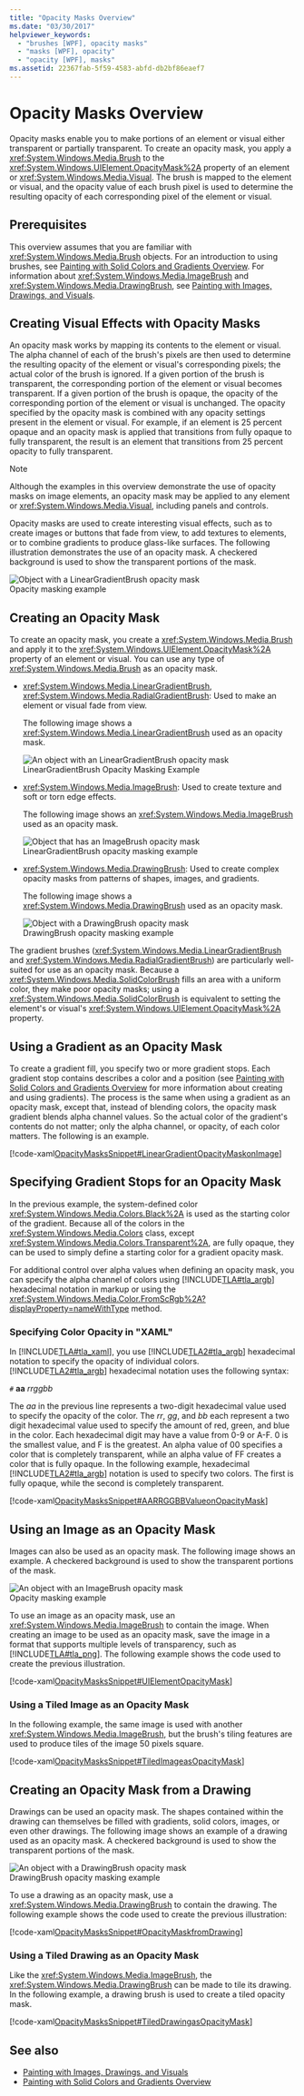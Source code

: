```yaml
---
title: "Opacity Masks Overview"
ms.date: "03/30/2017"
helpviewer_keywords: 
  - "brushes [WPF], opacity masks"
  - "masks [WPF], opacity"
  - "opacity [WPF], masks"
ms.assetid: 22367fab-5f59-4583-abfd-db2bf86eaef7
---
```

# Opacity Masks Overview
Opacity masks enable you to make portions of an element or visual either transparent or partially transparent. To create an opacity mask, you apply a <xref:System.Windows.Media.Brush> to the <xref:System.Windows.UIElement.OpacityMask%2A> property of an element or <xref:System.Windows.Media.Visual>.  The brush is mapped to the element or visual, and the opacity value of each brush pixel is used to determine the resulting opacity of each corresponding pixel of the element or visual.  
  
<a name="prereqs"></a>   
## Prerequisites  
 This overview assumes that you are familiar with <xref:System.Windows.Media.Brush> objects. For an introduction to using brushes, see [Painting with Solid Colors and Gradients Overview](painting-with-solid-colors-and-gradients-overview.md). For information about <xref:System.Windows.Media.ImageBrush> and <xref:System.Windows.Media.DrawingBrush>, see [Painting with Images, Drawings, and Visuals](painting-with-images-drawings-and-visuals.md).  
  
<a name="opacitymasks"></a>   
## Creating Visual Effects with Opacity Masks  
 An opacity mask works by mapping its contents to the element or visual. The alpha channel of each of the brush's pixels are then used to determine the resulting opacity of the element or visual's corresponding pixels; the actual color of the brush is ignored. If a given portion of the brush is transparent, the corresponding portion of the element or visual becomes transparent. If a given portion of the brush is opaque, the opacity of the corresponding portion of the element or visual is unchanged. The opacity specified by the opacity mask is combined with any opacity settings present in the element or visual. For example, if an element is 25 percent opaque and an opacity mask is applied that transitions from fully opaque to fully transparent, the result is an element that transitions from 25 percent opacity to fully transparent.  
  
> [!NOTE]
>  Although the examples in this overview demonstrate the use of opacity masks on image elements, an opacity mask may be applied to any element or <xref:System.Windows.Media.Visual>, including panels and controls.  
  
 Opacity masks are used to create interesting visual effects, such as to create images or buttons that fade from view, to add textures to elements, or to combine gradients to produce glass-like surfaces. The following illustration demonstrates the use of an opacity mask. A checkered background is used to show the transparent portions of the mask.  
  
 ![Object with a LinearGradientBrush opacity mask](./media/wcpsdk-graphicsmm-opacitymask-imageexample.png "wcpsdk_graphicsmm_opacitymask_imageexample")  
Opacity masking example  
  
<a name="creatingopacitymasks"></a>   
## Creating an Opacity Mask  
 To create an opacity mask, you create a <xref:System.Windows.Media.Brush> and apply it to the <xref:System.Windows.UIElement.OpacityMask%2A> property of an element or visual. You can use any type of <xref:System.Windows.Media.Brush> as an opacity mask.  
  
-   <xref:System.Windows.Media.LinearGradientBrush>, <xref:System.Windows.Media.RadialGradientBrush>: Used to make an element or visual fade from view.  
  
     The following image shows a <xref:System.Windows.Media.LinearGradientBrush> used as an opacity mask.  
  
     ![An object with an LinearGradientBrush opacity mask](./media/wcpsdk-graphicsmm-brushes-lineagradientopacitymasksingle.jpg "wcpsdk_graphicsmm_brushes_lineagradientopacitymasksingle")  
LinearGradientBrush Opacity Masking Example  
  
-   <xref:System.Windows.Media.ImageBrush>: Used to create texture and soft or torn edge effects.  
  
     The following image shows an <xref:System.Windows.Media.ImageBrush> used as an opacity mask.  
  
     ![Object that has an ImageBrush opacity mask](./media/wcpsdk-graphicsmm-brushes-imageasopacitymasksingle.jpg "wcpsdk_graphicsmm_brushes_imageasopacitymasksingle")  
LinearGradientBrush opacity masking example  
  
-   <xref:System.Windows.Media.DrawingBrush>: Used to create complex opacity masks from patterns of shapes, images, and gradients.  
  
     The following image shows a <xref:System.Windows.Media.DrawingBrush> used as an opacity mask.  
  
     ![Object with a DrawingBrush opacity mask](./media/wcpsdk-drawingbrushasopacitymask-single.jpg "wcpsdk_drawingbrushasopacitymask_single")  
DrawingBrush opacity masking example  
  
 The gradient brushes (<xref:System.Windows.Media.LinearGradientBrush> and <xref:System.Windows.Media.RadialGradientBrush>) are particularly well-suited for use as an opacity mask. Because a <xref:System.Windows.Media.SolidColorBrush> fills an area with a uniform color, they make poor opacity masks; using a <xref:System.Windows.Media.SolidColorBrush> is equivalent to setting the element's or visual's <xref:System.Windows.UIElement.OpacityMask%2A> property.  
  
<a name="creatingopacitymaskswithgradients"></a>   
## Using a Gradient as an Opacity Mask  
 To create a gradient fill, you specify two or more gradient stops. Each gradient stop contains describes a color and a position (see [Painting with Solid Colors and Gradients Overview](painting-with-solid-colors-and-gradients-overview.md) for more information about creating and using gradients). The process is the same when using a gradient as an opacity mask, except that, instead of blending colors, the opacity mask gradient blends alpha channel values. So the actual color of the gradient's contents do not matter; only the alpha channel, or opacity, of each color matters. The following is an example.  
  
 [!code-xaml[OpacityMasksSnippet#LinearGradientOpacityMaskonImage](~/samples/snippets/csharp/VS_Snippets_Wpf/OpacityMasksSnippet/CS/GradientBrushExample.xaml#lineargradientopacitymaskonimage)]  
  
<a name="specifyinggradientcolors"></a>   
## Specifying Gradient Stops for an Opacity Mask  
 In the previous example, the system-defined color <xref:System.Windows.Media.Colors.Black%2A> is used as the starting color of the gradient. Because all of the colors in the <xref:System.Windows.Media.Colors> class, except <xref:System.Windows.Media.Colors.Transparent%2A>, are fully opaque, they can be used to simply define a starting color for a gradient opacity mask.  
  
 For additional control over alpha values when defining an opacity mask, you can specify the alpha channel of colors using [!INCLUDE[TLA#tla_argb](../../../../includes/tlasharptla-argb-md.md)] hexadecimal notation in markup or using the <xref:System.Windows.Media.Color.FromScRgb%2A?displayProperty=nameWithType> method.  
  
<a name="argbsyntax"></a>   
### Specifying Color Opacity in "XAML"  
 In [!INCLUDE[TLA#tla_xaml](../../../../includes/tlasharptla-xaml-md.md)], you use  [!INCLUDE[TLA2#tla_argb](../../../../includes/tla2sharptla-argb-md.md)] hexadecimal notation to specify the opacity of individual colors. [!INCLUDE[TLA2#tla_argb](../../../../includes/tla2sharptla-argb-md.md)] hexadecimal notation uses the following syntax:  
  
 `#` **aa** *rrggbb*  
  
 The *aa* in the previous line represents a two-digit hexadecimal value used to specify the opacity of the color. The *rr*, *gg*, and *bb* each represent a two digit hexadecimal value used to specify the amount of red, green, and blue in the color. Each hexadecimal digit may have a value from 0-9 or A-F. 0 is the smallest value, and F is the greatest. An alpha value of 00 specifies a color that is completely transparent, while an alpha value of FF creates a color that is fully opaque.  In the following example, hexadecimal [!INCLUDE[TLA2#tla_argb](../../../../includes/tla2sharptla-argb-md.md)] notation is used to specify two colors. The first is fully opaque, while the second is completely transparent.  
  
 [!code-xaml[OpacityMasksSnippet#AARRGGBBValueonOpacityMask](~/samples/snippets/csharp/VS_Snippets_Wpf/OpacityMasksSnippet/CS/GradientBrushExample.xaml#aarrggbbvalueonopacitymask)]  
  
<a name="usingimageasopacitymask"></a>   
## Using an Image as an Opacity Mask  
 Images can also be used as an opacity mask. The following image shows an example. A checkered background is used to show the transparent portions of the mask.  
  
 ![An object with an ImageBrush opacity mask](./media/wcpsdk-graphicsmm-imageasopacitymask.png "wcpsdk_graphicsmm_imageasopacitymask")  
Opacity masking example  
  
 To use an image as an opacity mask, use an <xref:System.Windows.Media.ImageBrush> to contain the image. When creating an image to be used as an opacity mask, save the image in a format that supports multiple levels of transparency, such as [!INCLUDE[TLA#tla_png](../../../../includes/tlasharptla-png-md.md)]. The following example shows the code used to create the previous illustration.  
  
 [!code-xaml[OpacityMasksSnippet#UIElementOpacityMask](~/samples/snippets/csharp/VS_Snippets_Wpf/OpacityMasksSnippet/CS/ImageBrushExample.xaml#uielementopacitymask)]  
  
<a name="tilingimageopacitymask"></a>   
### Using a Tiled Image as an Opacity Mask  
 In the following example, the same image is used with another <xref:System.Windows.Media.ImageBrush>, but the brush's tiling features are used to produce tiles of the image 50 pixels square.  
  
 [!code-xaml[OpacityMasksSnippet#TiledImageasOpacityMask](~/samples/snippets/csharp/VS_Snippets_Wpf/OpacityMasksSnippet/CS/ImageBrushExample.xaml#tiledimageasopacitymask)]  
  
<a name="drawingbrushasopacitymask"></a>   
## Creating an Opacity Mask from a Drawing  
 Drawings can be used an opacity mask. The shapes contained within the drawing can themselves be filled with gradients, solid colors, images, or even other drawings. The following image shows an example of a drawing used as an opacity mask. A checkered background is used to show the transparent portions of the mask.  
  
 ![An object with a DrawingBrush opacity mask](./media/wcpsdk-drawingbrushasopacitymask.png "wcpsdk_drawingbrushasopacitymask")  
DrawingBrush opacity masking example  
  
 To use a drawing as an opacity mask, use a <xref:System.Windows.Media.DrawingBrush> to contain the drawing. The following example shows the code used to create the previous illustration:  
  
 [!code-xaml[OpacityMasksSnippet#OpacityMaskfromDrawing](~/samples/snippets/csharp/VS_Snippets_Wpf/OpacityMasksSnippet/CS/DrawingBrushExample.xaml#opacitymaskfromdrawing)]  
  
<a name="tileddrawingbrush"></a>   
### Using a Tiled Drawing as an Opacity Mask  
 Like the <xref:System.Windows.Media.ImageBrush>, the <xref:System.Windows.Media.DrawingBrush> can be made to tile its drawing. In the following example, a drawing brush is used to create a tiled opacity mask.  
  
 [!code-xaml[OpacityMasksSnippet#TiledDrawingasOpacityMask](~/samples/snippets/csharp/VS_Snippets_Wpf/OpacityMasksSnippet/CS/DrawingBrushExample.xaml#tileddrawingasopacitymask)]  
  
## See also
- [Painting with Images, Drawings, and Visuals](painting-with-images-drawings-and-visuals.md)
- [Painting with Solid Colors and Gradients Overview](painting-with-solid-colors-and-gradients-overview.md)

